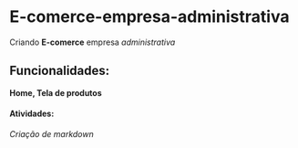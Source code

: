 # E-comerce-empresa-administrativa

Criando **E-comerce** empresa *administrativa*

## Funcionalidades:

**Home, Tela de produtos**

#### Atividades:

*Criação de markdown*

